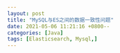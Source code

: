 ```yaml
---
layout: post
title: "MySQL与ES之间的数据一致性问题"
date: 2021-05-06 11:21:16 +0800--
categories: [Java]
tags: [Elasticsearch, Mysql,]  
---
```


